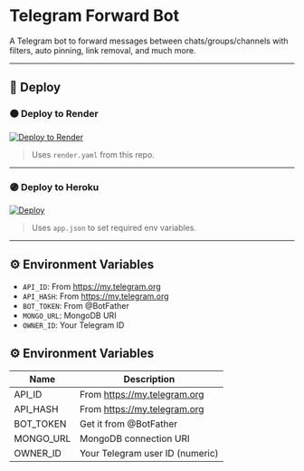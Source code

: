 # Telegram Forward Bot

A Telegram bot to forward messages between chats/groups/channels with filters, auto pinning, link removal, and much more.

---

## 🚀 Deploy

### 🟠 Deploy to Render
[![Deploy to Render](https://render.com/images/deploy-to-render-button.svg)](https://render.com/deploy?repo=https://github.com/jairamjiki/Forward-bot)

> Uses `render.yaml` from this repo.

---

### 🟣 Deploy to Heroku
[![Deploy](https://www.herokucdn.com/deploy/button.svg)](https://heroku.com/deploy?template=https://github.com/yadavanu63/Forward-bot5)

> Uses `app.json` to set required env variables.

---

## ⚙️ Environment Variables

- `API_ID`: From https://my.telegram.org
- `API_HASH`: From https://my.telegram.org
- `BOT_TOKEN`: From @BotFather
- `MONGO_URL`: MongoDB URI
- `OWNER_ID`: Your Telegram ID


## ⚙️ Environment Variables

| Name       | Description                         |
|------------|-------------------------------------|
| API_ID     | From https://my.telegram.org        |
| API_HASH   | From https://my.telegram.org        |
| BOT_TOKEN  | Get it from @BotFather              |
| MONGO_URL  | MongoDB connection URI              |
| OWNER_ID   | Your Telegram user ID (numeric)     |
